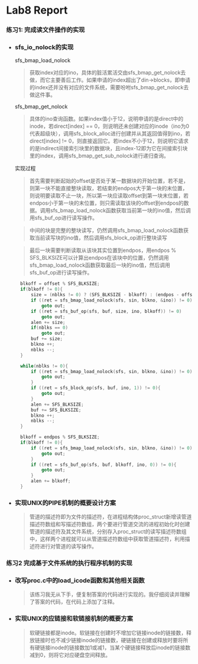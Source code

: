 # **Lab8 Report**

### **练习1: 完成读文件操作的实现**

- ### sfs_io_nolock的实现

  sfs_bmap_load_nolock

  > 获取index对应的ino，具体的脏活累活交由sfs_bmap_get_nolock去做，而它主要善后工作。如果申请的index超出了din->blocks，即申请的index还并没有对应的文件系统，需要吩咐sfs_bmap_get_nolock去做这件事。

  sfs_bmap_get_nolock

  > 具体的ino查询函数。如果index值小于12，说明申请的是direct中的inode，若direct\[index\] == 0，则说明还未创建对应的inode（ino为0代表超级块），调用sfs_block_alloc进行创建并从其返回值得到ino，若direct\[index\] != 0，则直接返回它。若index不小于12，则说明它请求的是indirect间接索引块里的数据块，且index-12即为它在间接索引块里的index，调用sfs_bmap_get_sub_nolock进行递归查询。

  实现过程

  > 首先需要判断起始的offset是否处于某一数据块的开始位置，若不是，则第一块不能直接整块读取，若结束的endpos大于第一块的末位置，则说明要读取不止一块，所以第一块应读取offset到第一块末位置，若endpos小于第一块的末位置，则只需读取该块的offset到endpos的数据。调用sfs_bmap_load_nolock函数获取当前第一块的ino值，然后调用sfs_buf_op进行读写操作。

  > 中间的块是完整的整块读写，仍然调用sfs_bmap_load_nolock函数获取当前读写块的ino值，然后调用sfs_block_op进行整块读写

  > 最后一块需要判断读取从该块其实位置到endpos，用endpos % SFS_BLKSIZE可以计算出endpos在该块中的位置，仍然调用sfs_bmap_load_nolock函数获取最后一块的ino值，然后调用sfs_buf_op进行读写操作。

  ```C
    blkoff = offset % SFS_BLKSIZE;
    if(blkoff != 0){
        size = (nblks != 0) ? (SFS_BLKSIZE - blkoff) : (endpos - offset);
        if ((ret = sfs_bmap_load_nolock(sfs, sin, blkno, &ino)) != 0)
            goto out;
        if ((ret = sfs_buf_op(sfs, buf, size, ino, blkoff)) != 0)
            goto out;
        alen += size;
        if(nblks == 0)
            goto out;
        buf += size;
        blkno ++;
        nblks --;
    }

    while(nblks != 0){
        if ((ret = sfs_bmap_load_nolock(sfs, sin, blkno, &ino)) != 0){
            goto out;
        }
        if ((ret = sfs_block_op(sfs, buf, ino, 1)) != 0){
            goto out;
        }
        alen += SFS_BLKSIZE;
        buf += SFS_BLKSIZE;
        blkno ++;
        nblks --;
    }

    blkoff = endpos % SFS_BLKSIZE;
    if(blkoff != 0){
        if ((ret = sfs_bmap_load_nolock(sfs, sin, blkno, &ino)) != 0){
            goto out;
        }
        if ((ret = sfs_buf_op(sfs, buf, blkoff, ino, 0)) != 0){
            goto out;
        }
        alen += blkoff;
    }
    ```

- ### 实现UNIX的PIPE机制的概要设计方案

  > 管道的描述符即为文件的描述符，在进程结构体proc_struct新增读管道描述符数组和写描述符数组，两个要进行管道交流的进程初始化时创建管道的描述符及其文件系统，分别存入proc_struct的读写描述符数组中，这样两个进程就可以从管道描述符数组中获取管道描述符，利用描述符进行对管道的读写操作。



### **练习2 完成基于文件系统的执行程序机制的实现**

- ### 改写proc.c中的load_icode函数和其他相关函数

  > 该练习我无从下手，便复制答案的代码进行实现的。我仔细阅读并理解了答案的代码，在代码上添加了注释。

- ### 实现UNIX的应链接和软链接机制的概要方案

  > 软硬链接都是inode。软链接在创建时不增加它链接inode的链接数，释放链接时也不减少链接inode的链接数，硬链接在创建或释放时要将所有硬链接inode的链接数加1或减1，当某个硬链接释放后inode的链接数减到0，则将它对应硬盘空间释放。